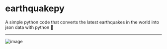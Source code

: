 # earthquakepy
A simple python code that converts the latest earthquakes in the world into json data with python 🫨
<hr>


![image](https://github.com/EmirhanBarlas/earthquakepy/assets/133690166/c53b2be8-2643-4c3f-9814-e2d0ae796bf1)
